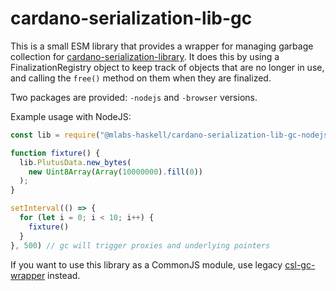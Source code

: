 # cardano-serialization-lib-gc

This is a small ESM library that provides a wrapper for managing garbage collection for  [cardano-serialization-library](https://github.com/Emurgo/cardano-serialization-lib). It does this by using a FinalizationRegistry object to keep track of objects that are no longer in use, and calling the `free()` method on them when they are finalized.

Two packages are provided: `-nodejs` and `-browser` versions.

Example usage with NodeJS:

```javascript
const lib = require("@mlabs-haskell/cardano-serialization-lib-gc-nodejs");

function fixture() {
  lib.PlutusData.new_bytes(
    new Uint8Array(Array(10000000).fill(0))
  );
}

setInterval(() => {
  for (let i = 0; i < 10; i++) {
    fixture()
  }
}, 500) // gc will trigger proxies and underlying pointers
```

If you want to use this library as a CommonJS module, use legacy [csl-gc-wrapper](https://github.com/mlabs-haskell/csl-gc-wrapper) instead.
